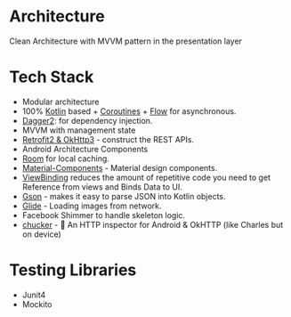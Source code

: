 # Architecture

Clean Architecture with MVVM pattern in the presentation layer

# Tech Stack

- Modular architecture
- 100% [Kotlin](https://kotlinlang.org/)
  based + [Coroutines](https://github.com/Kotlin/kotlinx.coroutines) + [Flow](https://kotlin.github.io/kotlinx.coroutines/kotlinx-coroutines-core/kotlinx.coroutines.flow/)
  for asynchronous.
- [Dagger2](https://dagger.dev/): for dependency injection.
- MVVM with management state
- [Retrofit2 & OkHttp3](https://github.com/square/retrofit) - construct the REST APIs.
- Android Architecture Components
- [Room](https://developer.android.com/training/data-storage/room) for local caching.
- [Material-Components](https://github.com/material-components/material-components-android) -
  Material design components.
- [ViewBinding](https://developer.android.com/topic/libraries/view-binding) reduces the amount of
  repetitive code you need to get Reference from views and Binds Data to UI.
- [Gson](https://github.com/google/gson) - makes it easy to parse JSON into Kotlin objects.
- [Glide](https://github.com/bumptech/glide) - Loading images from network.
- Facebook Shimmer to handle skeleton logic.
- [chucker](https://github.com/ChuckerTeam/chucker) - 🔎 An HTTP inspector for Android & OkHTTP (like
  Charles but on device)

# Testing Libraries

- Junit4
- Mockito
